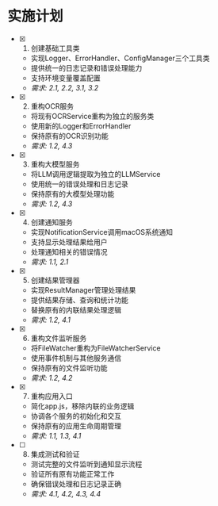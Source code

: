 # 实施计划

- [x] 1. 创建基础工具类
  - 实现Logger、ErrorHandler、ConfigManager三个工具类
  - 提供统一的日志记录和错误处理能力
  - 支持环境变量覆盖配置
  - _需求: 2.1, 2.2, 3.1, 3.2_

- [x] 2. 重构OCR服务
  - 将现有OCRService重构为独立的服务类
  - 使用新的Logger和ErrorHandler
  - 保持原有的OCR识别功能
  - _需求: 1.2, 4.3_

- [x] 3. 重构大模型服务
  - 将LLM调用逻辑提取为独立的LLMService
  - 使用统一的错误处理和日志记录
  - 保持原有的大模型处理功能
  - _需求: 1.2, 4.3_

- [x] 4. 创建通知服务
  - 实现NotificationService调用macOS系统通知
  - 支持显示处理结果给用户
  - 处理通知相关的错误情况
  - _需求: 1.1, 2.1_

- [x] 5. 创建结果管理器
  - 实现ResultManager管理处理结果
  - 提供结果存储、查询和统计功能
  - 替换原有的内联结果处理逻辑
  - _需求: 1.2, 4.1_

- [x] 6. 重构文件监听服务
  - 将FileWatcher重构为FileWatcherService
  - 使用事件机制与其他服务通信
  - 保持原有的文件监听功能
  - _需求: 1.2, 4.2_

- [x] 7. 重构应用入口
  - 简化app.js，移除内联的业务逻辑
  - 协调各个服务的初始化和交互
  - 保持原有的应用生命周期管理
  - _需求: 1.1, 1.3, 4.1_

- [ ] 8. 集成测试和验证
  - 测试完整的文件监听到通知显示流程
  - 验证所有原有功能正常工作
  - 确保错误处理和日志记录正确
  - _需求: 4.1, 4.2, 4.3, 4.4_